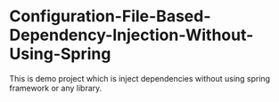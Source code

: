 # Configuration-File-Based-Dependency-Injection-Without-Using-Spring

This is demo project which is inject dependencies without using spring framework or any library.
